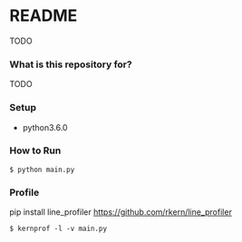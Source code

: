# README #

TODO

### What is this repository for? ###

TODO

### Setup ###

* python3.6.0

### How to Run ###

```
$ python main.py
```

### Profile ###

pip install line_profiler
https://github.com/rkern/line_profiler

```
$ kernprof -l -v main.py
```
